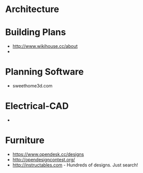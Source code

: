 Architecture
===========


Building Plans
==============

+ http://www.wikihouse.cc/about
+

Planning Software
=================

+ sweethome3d.com

Electrical-CAD
==============

+

Furniture
=========

+ https://www.opendesk.cc/designs 
+ http://opendesigncontest.org/
+ http://instructables.com - Hundreds of designs. Just search!
